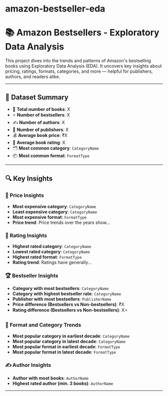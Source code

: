 # amazon-bestseller-eda

# 📚 Amazon Bestsellers - Exploratory Data Analysis

This project dives into the trends and patterns of Amazon's bestselling books using Exploratory Data Analysis (EDA). It uncovers key insights about pricing, ratings, formats, categories, and more — helpful for publishers, authors, and readers alike.

---

## 📁 Dataset Summary

- 📘 **Total number of books**: X  
- ⭐ **Number of bestsellers**: X  
- ✍️ **Number of authors**: X  
- 🏢 **Number of publishers**: X  
- 💰 **Average book price**: ₹X  
- 🌟 **Average book rating**: X  
- 🗂️ **Most common category**: `CategoryName`  
- 📦 **Most common format**: `FormatType`

---

## 🔍 Key Insights

### 💸 Price Insights
- **Most expensive category**: `CategoryName`
- **Least expensive category**: `CategoryName`
- **Most expensive format**: `FormatType`
- **Price trend**: Price trends over the years show...

### 🌟 Rating Insights
- **Highest rated category**: `CategoryName`
- **Lowest rated category**: `CategoryName`
- **Highest rated format**: `FormatType`
- **Rating trend**: Ratings have generally...

### 🏆 Bestseller Insights
- **Category with most bestsellers**: `CategoryName`
- **Category with highest bestseller rate**: `CategoryName`
- **Publisher with most bestsellers**: `PublisherName`
- **Price difference (Bestsellers vs Non-bestsellers)**: ₹X
- **Rating difference (Bestsellers vs Non-bestsellers)**: X⭐

### 🧭 Format and Category Trends
- **Most popular category in earliest decade**: `CategoryName`
- **Most popular category in latest decade**: `CategoryName`
- **Most popular format in earliest decade**: `FormatType`
- **Most popular format in latest decade**: `FormatType`

### ✍️ Author Insights
- **Author with most books**: `AuthorName`
- **Highest rated author (min. 3 books)**: `AuthorName`

---

